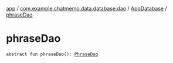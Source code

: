 [app](../../index.md) / [com.example.chatmemo.data.database.dao](../index.md) / [AppDatabase](index.md) / [phraseDao](./phrase-dao.md)

# phraseDao

`abstract fun phraseDao(): `[`PhraseDao`](../-phrase-dao/index.md)